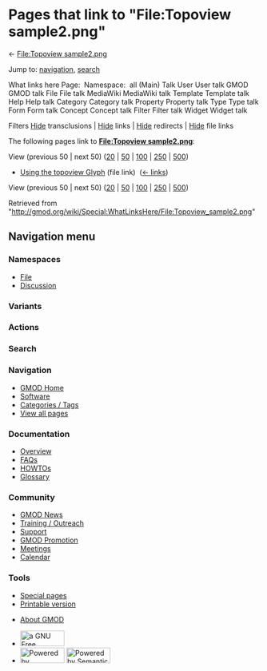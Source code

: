 <div id="mw-page-base" class="noprint">

</div>

<div id="mw-head-base" class="noprint">

</div>

<div id="content" class="mw-body" role="main">

<span id="top"></span>

<div id="mw-js-message" style="display:none;">

</div>



# <span dir="auto">Pages that link to "File:Topoview sample2.png"</span>

<div id="bodyContent">

<div id="contentSub">

← [File:Topoview
sample2.png](/wiki/File:Topoview_sample2.png "File:Topoview sample2.png")

</div>

<div id="jump-to-nav" class="mw-jump">

Jump to: [navigation](#mw-navigation), [search](#p-search)

</div>

<div id="mw-content-text">

What links here Page:  Namespace:  all (Main) Talk User User talk GMOD
GMOD talk File File talk MediaWiki MediaWiki talk Template Template talk
Help Help talk Category Category talk Property Property talk Type Type
talk Form Form talk Concept Concept talk Filter Filter talk Widget
Widget talk

Filters
[Hide](/mediawiki/index.php?title=Special:WhatLinksHere/File:Topoview_sample2.png&hidetrans=1 "Special:WhatLinksHere/File:Topoview sample2.png")
transclusions \|
[Hide](/mediawiki/index.php?title=Special:WhatLinksHere/File:Topoview_sample2.png&hidelinks=1 "Special:WhatLinksHere/File:Topoview sample2.png")
links \|
[Hide](/mediawiki/index.php?title=Special:WhatLinksHere/File:Topoview_sample2.png&hideredirs=1 "Special:WhatLinksHere/File:Topoview sample2.png")
redirects \|
[Hide](/mediawiki/index.php?title=Special:WhatLinksHere/File:Topoview_sample2.png&hideimages=1 "Special:WhatLinksHere/File:Topoview sample2.png")
file links

The following pages link to **[File:Topoview
sample2.png](/wiki/File:Topoview_sample2.png "File:Topoview sample2.png")**:

View (previous 50 \| next 50)
([20](/mediawiki/index.php?title=Special:WhatLinksHere/File:Topoview_sample2.png&limit=20 "Special:WhatLinksHere/File:Topoview sample2.png")
\|
[50](/mediawiki/index.php?title=Special:WhatLinksHere/File:Topoview_sample2.png&limit=50 "Special:WhatLinksHere/File:Topoview sample2.png")
\|
[100](/mediawiki/index.php?title=Special:WhatLinksHere/File:Topoview_sample2.png&limit=100 "Special:WhatLinksHere/File:Topoview sample2.png")
\|
[250](/mediawiki/index.php?title=Special:WhatLinksHere/File:Topoview_sample2.png&limit=250 "Special:WhatLinksHere/File:Topoview sample2.png")
\|
[500](/mediawiki/index.php?title=Special:WhatLinksHere/File:Topoview_sample2.png&limit=500 "Special:WhatLinksHere/File:Topoview sample2.png"))

- [Using the topoview
  Glyph](/wiki/Using_the_topoview_Glyph "Using the topoview Glyph")
  (file link) ‎ <span class="mw-whatlinkshere-tools">([←
  links](/mediawiki/index.php?title=Special:WhatLinksHere&target=Using+the+topoview+Glyph "Special:WhatLinksHere"))</span>

View (previous 50 \| next 50)
([20](/mediawiki/index.php?title=Special:WhatLinksHere/File:Topoview_sample2.png&limit=20 "Special:WhatLinksHere/File:Topoview sample2.png")
\|
[50](/mediawiki/index.php?title=Special:WhatLinksHere/File:Topoview_sample2.png&limit=50 "Special:WhatLinksHere/File:Topoview sample2.png")
\|
[100](/mediawiki/index.php?title=Special:WhatLinksHere/File:Topoview_sample2.png&limit=100 "Special:WhatLinksHere/File:Topoview sample2.png")
\|
[250](/mediawiki/index.php?title=Special:WhatLinksHere/File:Topoview_sample2.png&limit=250 "Special:WhatLinksHere/File:Topoview sample2.png")
\|
[500](/mediawiki/index.php?title=Special:WhatLinksHere/File:Topoview_sample2.png&limit=500 "Special:WhatLinksHere/File:Topoview sample2.png"))

</div>

<div class="printfooter">

Retrieved from
"<http://gmod.org/wiki/Special:WhatLinksHere/File:Topoview_sample2.png>"

</div>

<div id="catlinks" class="catlinks catlinks-allhidden">

</div>

<div class="visualClear">

</div>

</div>

</div>

<div id="mw-navigation">

## Navigation menu

<div id="mw-head">



<div id="left-navigation">

<div id="p-namespaces" class="vectorTabs" role="navigation"
aria-labelledby="p-namespaces-label">

### Namespaces

- <span id="ca-nstab-image"><a href="/wiki/File:Topoview_sample2.png" accesskey="c"
  title="View the file page [c]">File</a></span>
- <span id="ca-talk"><a
  href="/mediawiki/index.php?title=File_talk:Topoview_sample2.png&amp;action=edit&amp;redlink=1"
  accesskey="t"
  title="Discussion about the content page [t]">Discussion</a></span>

</div>

<div id="p-variants" class="vectorMenu emptyPortlet" role="navigation"
aria-labelledby="p-variants-label">

### 

### Variants[](#)

<div class="menu">

</div>

</div>

</div>

<div id="right-navigation">



<div id="p-cactions" class="vectorMenu emptyPortlet" role="navigation"
aria-labelledby="p-cactions-label">

### Actions[](#)

<div class="menu">

</div>

</div>

<div id="p-search" role="search">

### Search

<div id="simpleSearch">

</div>

</div>

</div>

</div>

<div id="mw-panel">

<div id="p-logo" role="banner">

<a href="/wiki/Main_Page"
style="background-image: url(http://gmod.org/images/GMOD-cogs.png);"
title="Visit the main page"></a>

</div>

<div id="p-Navigation" class="portal" role="navigation"
aria-labelledby="p-Navigation-label">

### Navigation

<div class="body">

- <span id="n-GMOD-Home">[GMOD Home](/wiki/Main_Page)</span>
- <span id="n-Software">[Software](/wiki/GMOD_Components)</span>
- <span id="n-Categories-.2F-Tags">[Categories /
  Tags](/wiki/Categories)</span>
- <span id="n-View-all-pages">[View all
  pages](/wiki/Special:AllPages)</span>

</div>

</div>

<div id="p-Documentation" class="portal" role="navigation"
aria-labelledby="p-Documentation-label">

### Documentation

<div class="body">

- <span id="n-Overview">[Overview](/wiki/Overview)</span>
- <span id="n-FAQs">[FAQs](/wiki/Category:FAQ)</span>
- <span id="n-HOWTOs">[HOWTOs](/wiki/Category:HOWTO)</span>
- <span id="n-Glossary">[Glossary](/wiki/Glossary)</span>

</div>

</div>

<div id="p-Community" class="portal" role="navigation"
aria-labelledby="p-Community-label">

### Community

<div class="body">

- <span id="n-GMOD-News">[GMOD News](/wiki/GMOD_News)</span>
- <span id="n-Training-.2F-Outreach">[Training /
  Outreach](/wiki/Training_and_Outreach)</span>
- <span id="n-Support">[Support](/wiki/Support)</span>
- <span id="n-GMOD-Promotion">[GMOD
  Promotion](/wiki/GMOD_Promotion)</span>
- <span id="n-Meetings">[Meetings](/wiki/Meetings)</span>
- <span id="n-Calendar">[Calendar](/wiki/Calendar)</span>

</div>

</div>

<div id="p-tb" class="portal" role="navigation"
aria-labelledby="p-tb-label">

### Tools

<div class="body">

- <span id="t-specialpages"><a href="/wiki/Special:SpecialPages" accesskey="q"
  title="A list of all special pages [q]">Special pages</a></span>
- <span id="t-print"><a
  href="/mediawiki/index.php?title=Special:WhatLinksHere/File:Topoview_sample2.png&amp;printable=yes"
  rel="alternate" accesskey="p"
  title="Printable version of this page [p]">Printable version</a></span>

</div>

</div>

</div>

</div>

<div id="footer" role="contentinfo">

- <span id="footer-places-about">[About
  GMOD](/wiki/GMOD:About "GMOD:About")</span>

<!-- -->

- <span id="footer-copyrightico">[<img src="http://www.gnu.org/graphics/gfdl-logo-small.png" width="88"
  height="31" alt="a GNU Free Documentation License" />](http://www.gnu.org/licenses/fdl-1.3.html)</span>
- <span id="footer-poweredbyico">[<img src="/mediawiki/skins/common/images/poweredby_mediawiki_88x31.png"
  width="88" height="31" alt="Powered by MediaWiki" />](//www.mediawiki.org/)
  [<img
  src="/mediawiki/extensions/SemanticMediaWiki/includes/../resources/images/smw_button.png"
  width="88" height="31" alt="Powered by Semantic MediaWiki" />](https://www.semantic-mediawiki.org/wiki/Semantic_MediaWiki)</span>

<div style="clear:both">

</div>

</div>
